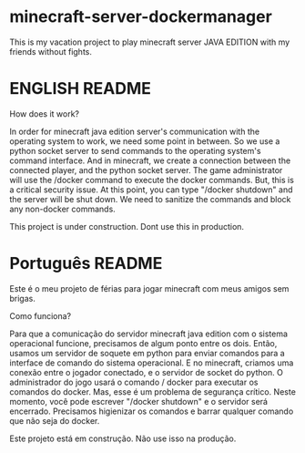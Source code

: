 # minecraft-server-dockermanager

This is my vacation project to play minecraft server JAVA EDITION with my friends without fights.

# ENGLISH README

How does it work?

In order for minecraft java edition server's communication with the operating system to work, we need some point in between. So we use a python socket server to send commands to the operating system's command interface. And in minecraft, we create a connection between the connected player, and the python socket server. The game administrator will use the /docker <command args> command to execute the docker commands.
  But, this is a critical security issue. At this point, you can type "/docker shutdown" and the server will be shut down. We need to sanitize the commands and block any non-docker commands. 

This project is under construction. Dont use this in production.


# Português README

Este é o meu projeto de férias para jogar minecraft com meus amigos sem brigas.

Como funciona?

Para que a comunicação do servidor minecraft java edition com o sistema operacional funcione, precisamos de algum ponto entre os dois. Então, usamos um servidor de soquete em python para enviar comandos para a interface de comando do sistema operacional. E no minecraft, criamos uma conexão entre o jogador conectado, e o servidor de socket do python. O administrador do jogo usará o comando / docker <args de comando> para executar os comandos do docker. 
 Mas, esse é um problema de segurança crítico. Neste momento, você pode escrever "/docker shutdown" e o servidor será encerrado. Precisamos higienizar os comandos e barrar qualquer comando que não seja do docker. 

Este projeto está em construção. Não use isso na produção. 
